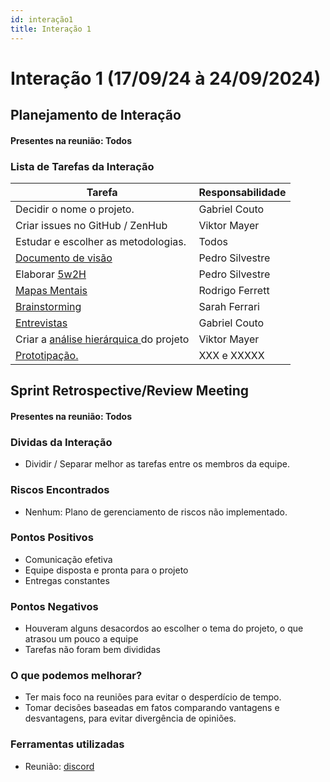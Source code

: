 ```yaml
---
id: interação1
title: Interação 1
---
```


# Interação 1 (17/09/24 à 24/09/2024)


## Planejamento de Interação
#### Presentes na reunião: Todos 

###  Lista de Tarefas da Interação

|Tarefa|Responsabilidade|
|---|----|
| Decidir o nome o projeto.|Gabriel Couto|
| Criar issues no GitHub / ZenHub| Viktor Mayer|
| Estudar e escolher as metodologias.| Todos|
| [Documento de visão](https://github.com/Projetos-de-Extensao/PFE_24.2_8001_II_RaveBreaking/blob/main/docs/base/documento_de_visao.md) |Pedro Silvestre|
| Elaborar [5w2H](https://github.com/Projetos-de-Extensao/PFE_24.2_8001_II_RaveBreaking/blob/main/docs/base/5w2h.md) |Pedro Silvestre|
| [Mapas Mentais](https://github.com/Projetos-de-Extensao/PFE_24.2_8001_II_RaveBreaking/blob/main/docs/base/mapa_mental.md) |Rodrigo Ferrett|
| [Brainstorming](https://github.com/Projetos-de-Extensao/PFE_24.2_8001_II_RaveBreaking/blob/main/docs/base/Brainstorm.md) |Sarah Ferrari|
|[Entrevistas](https://github.com/Projetos-de-Extensao/PFE_24.2_8001_II_RaveBreaking/blob/main/docs/base/entrevista.md) |Gabriel Couto|
| Criar a [análise hierárquica ](https://github.com/Projetos-de-Extensao/PFE_24.2_8001_II_RaveBreaking/blob/main/docs/assets/AHT/AHT-Hierarquia.png) do projeto |Viktor Mayer|
|[Prototipação.](https://github.com/Projetos-de-Extensao/PFE_24.2_8001_II_RaveBreaking/blob/main/docs/base/prototipo_alta_fidelidade.md) |XXX e XXXXX|

## Sprint Retrospective/Review Meeting 

#### Presentes na reunião: Todos

### Dividas da Interação
- Dividir / Separar melhor as tarefas entre os membros da equipe.

### Riscos Encontrados

- Nenhum: Plano de gerenciamento de riscos não implementado.


### Pontos Positivos

- Comunicação efetiva
- Equipe disposta e pronta para o projeto
- Entregas constantes

### Pontos Negativos

- Houveram alguns desacordos ao escolher o tema do projeto, o que atrasou um pouco a equipe
- Tarefas não foram bem divididas

### O que podemos melhorar?
- Ter mais foco na reuniões para evitar o desperdício de tempo.
- Tomar decisões baseadas em fatos comparando vantagens e desvantagens, para evitar divergência de opiniões.


### Ferramentas utilizadas

- Reunião: [discord](https://discord.com/)



